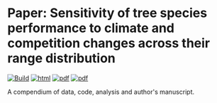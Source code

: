 # Paper: Sensitivity of tree species performance to climate and competition changes across their range distribution

[![Build](https://github.com/willvieira/ms_forest-ipm-sensitivity/actions/workflows/build.yml/badge.svg)](https://github.com/willvieira/ms_forest-ipm-sensitivity/actions/workflows/build.yml) [![html](https://img.shields.io/badge/read-html-brightgreen)](https://willvieira.github.io/ms_forest-ipm-sensitivity/) [![pdf](https://img.shields.io/badge/read-pdf-green.svg)](https://willvieira.github.io/ms_forest-ipm-sensitivity/manuscript.pdf) [![pdf](https://img.shields.io/badge/read-docx-yellow.svg)](https://willvieira.github.io/ms_forest-ipm-sensitivity/manuscript.docx)

A compendium of data, code, analysis and author's manuscript.
